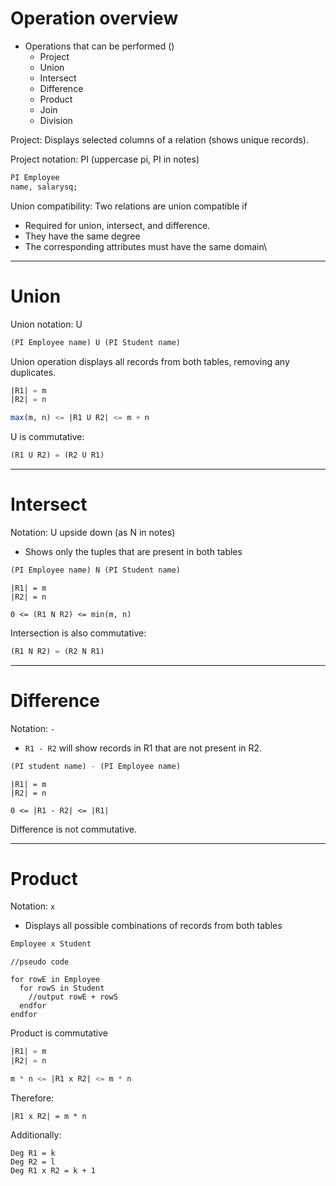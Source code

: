 # Operation overview

- Operations that can be performed ()
  - Project
  - Union
  - Intersect
  - Difference
  - Product
  - Join
  - Division

Project: Displays selected columns of a relation (shows unique records).

Project notation: PI (uppercase pi, PI in notes)

```sql
PI Employee
name, salarysq;
```

Union compatibility: Two relations are union compatible if
- Required for union, intersect, and difference.
- They have the same degree
- The corresponding attributes must have the same domain\

---

# Union

Union notation: U

```sql
(PI Employee name) U (PI Student name)
```

Union operation displays all records from both tables, removing any duplicates.

```sql
|R1| = m
|R2| = n

max(m, n) <= |R1 U R2| <= m + n
```

U is commutative:

```sql
(R1 U R2) = (R2 U R1)
```

---

# Intersect

Notation: U upside down (as N in notes)

- Shows only the tuples that are present in both tables

```sql
(PI Employee name) N (PI Student name)
```

```
|R1| = m
|R2| = n

0 <= (R1 N R2) <= min(m, n)
```

Intersection is also commutative:

```sql
(R1 N R2) = (R2 N R1)
```

---

# Difference

Notation: `-`

- `R1 - R2` will show records in R1 that are not present in R2.

```sql
(PI student name) - (PI Employee name)
```

```
|R1| = m
|R2| = n

0 <= |R1 - R2| <= |R1|
```

Difference is not commutative.

---

# Product

Notation: `x`

- Displays all possible combinations of records from both tables

```sql
Employee x Student
```

```
//pseudo code

for rowE in Employee
  for rowS in Student
    //output rowE + rowS
  endfor
endfor
```

Product is commutative

```sql
|R1| = m
|R2| = n

m * n <= |R1 x R2| <= m * n
```

Therefore:

```
|R1 x R2| = m * n
```

Additionally:

```
Deg R1 = k
Deg R2 = l
Deg R1 x R2 = k + 1
```


